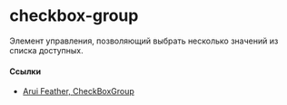# checkbox-group

Элемент управления, позволяющий выбрать несколько значений из списка доступных.

#### Ссылки
- [Arui Feather, CheckBoxGroup](https://alfa-laboratory.github.io/arui-feather/styleguide/#/CheckBoxGroup)
